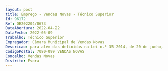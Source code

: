 ```yaml
--- 
layout: post
title: Emprego - Vendas Novas - Técnico Superior
Id: 96172
Ref: OE202204/0673
DataAbertura: 2022-04-22
DataFecho: 2022-05-09
Trabalho: Técnico Superior
Empregador: Câmara Municipal de Vendas Novas
Descricao: para além das definidas na Lei n.º 35 2014, de 20 de junho, as definidas no Mapa de Pessoal do Município de Vendas Novas, elaborar estudos, projetos e atividades conducentes à definição e concretização das políticas do município na área dos recursos humanos, nomeadamente, planeamento, gestão e desenvolvimento dos recursos humanos  conceção, estruturação e análise de indicadores de gestão de recursos humanos  conceção e operacionalização do planos de formação e gestão do processo de avaliação de desempenho da Autarquia.
CodigoPostal: 7080-099 VENDAS NOVAS
Concelho: Vendas Novas
Distrito: Évora
--- 
```

